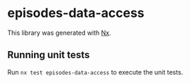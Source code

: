 # episodes-data-access

This library was generated with [Nx](https://nx.dev).

## Running unit tests

Run `nx test episodes-data-access` to execute the unit tests.

